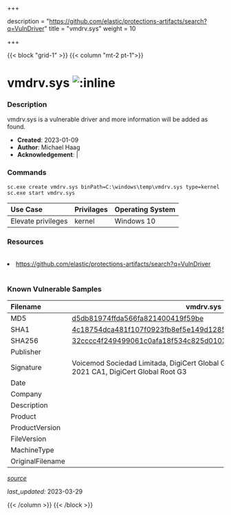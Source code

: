+++

description = "https://github.com/elastic/protections-artifacts/search?q=VulnDriver"
title = "vmdrv.sys"
weight = 10

+++


{{< block "grid-1" >}}
{{< column "mt-2 pt-1">}}


# vmdrv.sys ![:inline](/images/twitter_verified.png) 


### Description

vmdrv.sys is a vulnerable driver and more information will be added as found.

- **Created**: 2023-01-09
- **Author**: Michael Haag
- **Acknowledgement**:  | [](https://twitter.com/)

### Commands

```
sc.exe create vmdrv.sys binPath=C:\windows\temp\vmdrv.sys type=kernel
sc.exe start vmdrv.sys
```

| Use Case | Privilages | Operating System | 
|:---- | ---- | ---- |
| Elevate privileges | kernel | Windows 10 |

### Resources
<br>
<li><a href=" https://github.com/elastic/protections-artifacts/search?q=VulnDriver"> https://github.com/elastic/protections-artifacts/search?q=VulnDriver</a></li>
<br>

### Known Vulnerable Samples

| Filename | vmdrv.sys |
|:---- | ---- | 
| MD5 | <a href="https://www.virustotal.com/gui/file/d5db81974ffda566fa821400419f59be">d5db81974ffda566fa821400419f59be</a> |
| SHA1 | <a href="https://www.virustotal.com/gui/file/4c18754dca481f107f0923fb8ef5e149d128525d">4c18754dca481f107f0923fb8ef5e149d128525d</a> |
| SHA256 | <a href="https://www.virustotal.com/gui/file/32cccc4f249499061c0afa18f534c825d01034a1f6815f5506bf4c4ff55d1351">32cccc4f249499061c0afa18f534c825d01034a1f6815f5506bf4c4ff55d1351</a> |
| Publisher |  |
| Signature | Voicemod Sociedad Limitada, DigiCert Global G3 Code Signing ECC SHA384 2021 CA1, DigiCert Global Root G3   |
| Date |  |
| Company |  |
| Description |  |
| Product |  |
| ProductVersion |  |
| FileVersion |  |
| MachineType |  |
| OriginalFilename |  |



[*source*](https://github.com/magicsword-io/LOLDrivers/tree/main/yaml/vmdrv.sys.yml)

*last_updated:* 2023-03-29








{{< /column >}}
{{< /block >}}
